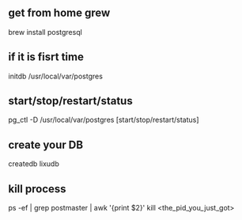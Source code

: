 
## get from home grew
brew install postgresql

## if it is fisrt time
initdb /usr/local/var/postgres

## start/stop/restart/status
pg_ctl -D /usr/local/var/postgres [start/stop/restart/status]

## create your DB
createdb lixudb

## kill process
ps -ef | grep postmaster | awk '{print $2}'
kill <the_pid_you_just_got>

